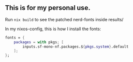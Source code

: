 ## This is for my personal use. ##
Run `nix build` to see the patched nerd-fonts inside results/

In my nixos-config, this is how I install the fonts:
```nix
fonts = {
    packages = with pkgs; [
        inputs.sf-mono-nf.packages.${pkgs.system}.default
    ];
};
```
